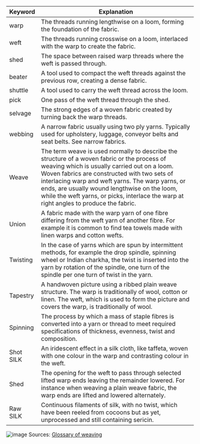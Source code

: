 | Keyword | Explanation |
|---|---|
| warp | The threads running lengthwise on a loom, forming the foundation of the fabric. |
| weft | The threads running crosswise on a loom, interlaced with the warp to create the fabric. |
| shed | The space between raised warp threads where the weft is passed through. |
| beater | A tool used to compact the weft threads against the previous row, creating a dense fabric. |
| shuttle | A tool used to carry the weft thread across the loom. |
| pick | One pass of the weft thread through the shed. |
| selvage | The strong edges of a woven fabric created by turning back the warp threads. |
| webbing | A narrow fabric usually using two ply yarns. Typically used for upholstery, luggage, conveyor belts and seat belts. See narrow fabrics. |
| Weave | The term weave is used normally to describe the structure of a woven fabric or the process of weaving which is usually carried out on a loom. Woven fabrics are constructed with two sets of interlacing warp and weft yarns. The warp yarns, or ends, are usually wound lengthwise on the loom, while the weft yarns, or picks, interlace the warp at right angles to produce the fabric. |
| Union | A fabric made with the warp yarn of one fibre differing from the weft yarn of another fibre. For example it is common to find tea towels made with linen warps and cotton wefts. |
| Twisting | In the case of yarns which are spun by intermittent methods, for example the drop spindle, spinning wheel or Indian charkha, the twist is inserted into the yarn by rotation of the spindle, one turn of the spindle per one turn of twist in the yarn. |
| Tapestry | A handwoven picture using a ribbed plain weave structure. The warp is traditionally of wool, cotton or linen. The weft, which is used to form the picture and covers the warp, is traditionally of wool. |
| Spinning | The process by which a mass of staple fibres is converted into a yarn or thread to meet required specifications of thickness, evenness, twist and composition. |
| Shot SILK | An iridescent effect in a silk cloth, like taffeta, woven with one colour in the warp and contrasting colour in the weft.|
| Shed | The opening for the weft to pass through selected lifted warp ends leaving the remainder lowered. For instance when weaving a plain weave fabric, the warp ends are lifted and lowered alternately. |
| Raw SILK | Continuous filaments of silk, with no twist, which have been reeled from cocoons but as yet, unprocessed and still containing sericin. |

![image](https://github.com/Aini-Bashir/Silk-Corp-Guide/assets/117284277/d1c1a313-b608-4a72-88b0-0eb75019a3b8)
Sources:  [Glossary of weaving](https://www.weavers.org.uk/textiles/resources/glossary-of-weaving-terms/)
